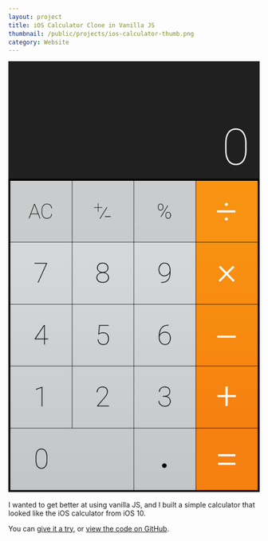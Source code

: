 ```yaml
---
layout: project
title: iOS Calculator Clone in Vanilla JS
thumbnail: /public/projects/ios-calculator-thumb.png
category: Website
---
```


<img src="/public/projects/ios-calculator-screenshot.png" alt="iOS Calculator Clone Screenshot" class="project-image">

I wanted to get better at using vanilla JS, and I built a simple calculator that looked like the iOS calculator from iOS 10.

You can [give it a try](https://evrim.io/ios-calculator), or [view the code on GitHub](https://github.com/evrimfeyyaz/ios-calculator).